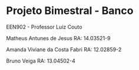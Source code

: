 # Projeto Bimestral - Banco
EEN902 - Professor Luiz Couto


Matheus Antunes de Jesus
RA: 14.03521-9 


Amanda Viviane da Costa Fabri
RA: 12.02859-2


Bruno Veiga
RA: 13.04502-4
